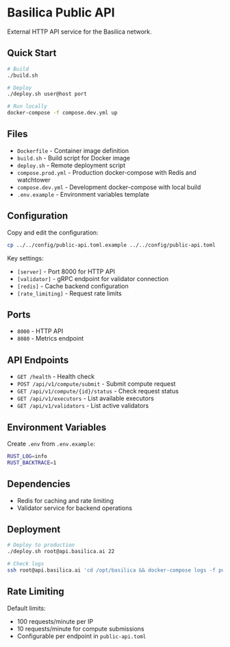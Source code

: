 # Basilica Public API

External HTTP API service for the Basilica network.

## Quick Start

```bash
# Build
./build.sh

# Deploy
./deploy.sh user@host port

# Run locally
docker-compose -f compose.dev.yml up
```

## Files

- `Dockerfile` - Container image definition
- `build.sh` - Build script for Docker image
- `deploy.sh` - Remote deployment script
- `compose.prod.yml` - Production docker-compose with Redis and watchtower
- `compose.dev.yml` - Development docker-compose with local build
- `.env.example` - Environment variables template

## Configuration

Copy and edit the configuration:
```bash
cp ../../config/public-api.toml.example ../../config/public-api.toml
```

Key settings:
- `[server]` - Port 8000 for HTTP API
- `[validator]` - gRPC endpoint for validator connection
- `[redis]` - Cache backend configuration
- `[rate_limiting]` - Request rate limits

## Ports

- `8000` - HTTP API
- `8080` - Metrics endpoint

## API Endpoints

- `GET /health` - Health check
- `POST /api/v1/compute/submit` - Submit compute request
- `GET /api/v1/compute/{id}/status` - Check request status
- `GET /api/v1/executors` - List available executors
- `GET /api/v1/validators` - List active validators

## Environment Variables

Create `.env` from `.env.example`:
```bash
RUST_LOG=info
RUST_BACKTRACE=1
```

## Dependencies

- Redis for caching and rate limiting
- Validator service for backend operations

## Deployment

```bash
# Deploy to production
./deploy.sh root@api.basilica.ai 22

# Check logs
ssh root@api.basilica.ai 'cd /opt/basilica && docker-compose logs -f public-api'
```

## Rate Limiting

Default limits:
- 100 requests/minute per IP
- 10 requests/minute for compute submissions
- Configurable per endpoint in `public-api.toml`